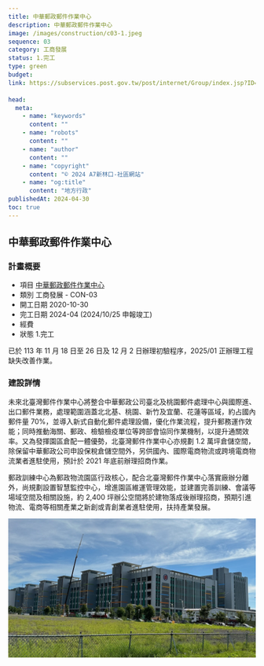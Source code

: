 ```yaml
---
title: 中華郵政郵件作業中心
description: 中華郵政郵件作業中心
image: /images/construction/c03-1.jpeg
sequence: 03
category: 工商發展
status: 1.完工
type: green
budget:
link: https://subservices.post.gov.tw/post/internet/Group/index.jsp?ID=1578899636045

head:
  meta:
    - name: "keywords"
      content: ""
    - name: "robots"
      content: ""
    - name: "author"
      content: ""
    - name: "copyright"
      content: "© 2024 A7新林口-社區網站"
    - name: "og:title"
      content: "地方行政"
publishedAt: 2024-04-30
toc: true
---
```


## 中華郵政郵件作業中心

### 計畫概要

- 項目 <a href="https://subservices.post.gov.tw/post/internet/Group/index.jsp?ID=1578899636045">中華郵政郵件作業中心</a>
- 類別 工商發展 - CON-03
- 開工日期 2020-10-30
- 完工日期 2024-04 (2024/10/25 申報竣工)
- 經費
- 狀態 1.完工

已於 113 年 11 月 18 日至 26 日及 12 月 2 日辦理初驗程序，2025/01 正辦理工程缺失改善作業。

### 建設詳情

未來北臺灣郵件作業中心將整合中華郵政公司臺北及桃園郵件處理中心與國際進、出口郵件業務，處理範圍涵蓋北北基、桃園、新竹及宜蘭、花蓮等區域，約占國內郵件量 70%，並導入新式自動化郵件處理設備，優化作業流程，提升郵務運作效能；同時推動海關、郵政、檢驗檢疫單位等跨部會協同作業機制，以提升通關效率。又為發揮園區倉配一體優勢，北臺灣郵件作業中心亦規劃 1.2 萬坪倉儲空間，除保留中華郵政公司申設保稅倉儲空間外，另供國內、國際電商物流或跨境電商物流業者進駐使用，預計於 2021 年底前辦理招商作業。

郵政訓練中心為郵政物流園區行政核心，配合北臺灣郵件作業中心落實廠辦分離外，尚規劃設置智慧監控中心，增進園區維運管理效能，並建置完善訓練、會議等場域空間及相關設施，約 2,400 坪辦公空間將於建物落成後辦理招商，預期引進物流、電商等相關產業之新創或青創業者進駐使用，扶持產業發展。

![c03-1.jpeg](/images/construction/c03-1.jpeg)
